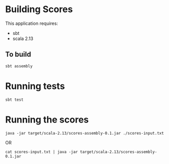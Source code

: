 # Building Scores

This application requires:
 - sbt
 - scala 2.13
 
 
## To build   
   
    sbt assembly
    

# Running tests

    sbt test
    
# Running the scores


    java -jar target/scala-2.13/scores-assembly-0.1.jar ./scores-input.txt

OR

    cat scores-input.txt | java -jar target/scala-2.13/scores-assembly-0.1.jar
    
